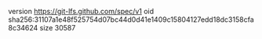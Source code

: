 version https://git-lfs.github.com/spec/v1
oid sha256:31107a1e48f525754d07bc44d0d41e1409c15804127edd18dc3158cfa8c34624
size 30587
